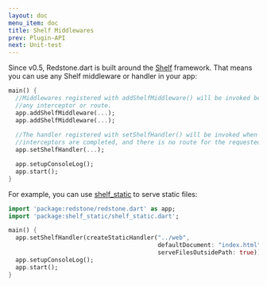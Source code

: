 ```yaml
---
layout: doc
menu_item: doc
title: Shelf Middlewares
prev: Plugin-API
next: Unit-test
---
```

Since v0.5, Redstone.dart is built around the [Shelf](http://pub.dartlang.org/packages/shelf) framework. 
That means you can use any Shelf middleware or handler in your app:

```dart
main() {
  //Middlewares registered with addShelfMiddleware() will be invoked before
  //any interceptor or route.
  app.addShelfMiddleware(...);
  app.addShelfMiddleware(...);
  
  //The handler registered with setShelfHandler() will be invoked when all
  //interceptors are completed, and there is no route for the requested URL.
  app.setShelfHandler(...);

  app.setupConsoleLog();
  app.start();
}
```

For example, you can use [shelf_static](http://pub.dartlang.org/packages/shelf_static) to serve static files:

```dart
import 'package:redstone/redstone.dart' as app;
import 'package:shelf_static/shelf_static.dart';

main() {
  app.setShelfHandler(createStaticHandler("../web", 
                                          defaultDocument: "index.html", 
                                          serveFilesOutsidePath: true));
  app.setupConsoleLog();
  app.start();
}
```
